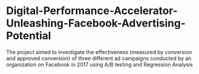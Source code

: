 # Digital-Performance-Accelerator-Unleashing-Facebook-Advertising-Potential
The project aimed to investigate the effectiveness (measured by conversion and approved conversion) of three different ad  campaigns conducted by an organization on Facebook in 2017 using A/B testing and Regression Analysis
